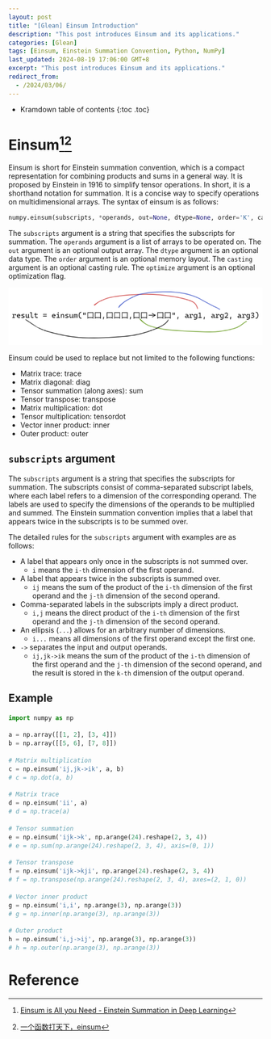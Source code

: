 ```yaml
---
layout: post
title: "[Glean] Einsum Introduction"
description: "This post introduces Einsum and its applications."
categories: [Glean]
tags: [Einsum, Einstein Summation Convention, Python, NumPy]
last_updated: 2024-08-19 17:06:00 GMT+8
excerpt: "This post introduces Einsum and its applications."
redirect_from:
  - /2024/03/06/
---
```


* Kramdown table of contents
{:toc .toc}

# Einsum[^1][^2]

Einsum is short for Einstein summation convention, which is a compact representation for combining products and sums in a general way. It is proposed by Einstein in 1916 to simplify tensor operations. In short, it is a shorthand notation for summation.
It is a concise way to specify operations on multidimensional arrays. The syntax of einsum is as follows:

```python
numpy.einsum(subscripts, *operands, out=None, dtype=None, order='K', casting='safe', optimize=False)
```

The `subscripts` argument is a string that specifies the subscripts for summation. The `operands` argument is a list of arrays to be operated on. The `out` argument is an optional output array. The `dtype` argument is an optional data type. The `order` argument is an optional memory layout. The `casting` argument is an optional casting rule. The `optimize` argument is an optional optimization flag.

<img src="https://raw.githubusercontent.com/SingularityKChen/PicUpload/master/img/202408251507471-Einsum_py.png"/>

Einsum could be used to replace but not limited to the following functions:
- Matrix trace: trace
- Matrix diagonal: diag
- Tensor summation (along axes): sum
- Tensor transpose: transpose
- Matrix multiplication: dot
- Tensor multiplication: tensordot
- Vector inner product: inner
- Outer product: outer

## `subscripts` argument

The `subscripts` argument is a string that specifies the subscripts for summation. The subscripts consist of comma-separated subscript labels, where each label refers to a dimension of the corresponding operand. The labels are used to specify the dimensions of the operands to be multiplied and summed. The Einstein summation convention implies that a label that appears twice in the subscripts is to be summed over.

The detailed rules for the `subscripts` argument with examples are as follows:

- A label that appears only once in the subscripts is not summed over.
    - `i` means the `i-th` dimension of the first operand.
- A label that appears twice in the subscripts is summed over.
    - `ij` means the sum of the product of the `i-th` dimension of the first operand and the `j-th` dimension of the second operand.
- Comma-separated labels in the subscripts imply a direct product.
    - `i,j` means the direct product of the `i-th` dimension of the first operand and the `j-th` dimension of the second operand.
- An ellipsis (`...`) allows for an arbitrary number of dimensions.
    - `i...` means all dimensions of the first operand except the first one.
- `->` separates the input and output operands.
    - `ij,jk->ik` means the sum of the product of the `i-th` dimension of the first operand and the `j-th` dimension of the second operand, and the result is stored in the `k-th` dimension of the output operand.

## Example

```python
import numpy as np

a = np.array([[1, 2], [3, 4]])
b = np.array([[5, 6], [7, 8]])

# Matrix multiplication
c = np.einsum('ij,jk->ik', a, b)
# c = np.dot(a, b)

# Matrix trace
d = np.einsum('ii', a)
# d = np.trace(a)

# Tensor summation
e = np.einsum('ijk->k', np.arange(24).reshape(2, 3, 4))
# e = np.sum(np.arange(24).reshape(2, 3, 4), axis=(0, 1))

# Tensor transpose
f = np.einsum('ijk->kji', np.arange(24).reshape(2, 3, 4))
# f = np.transpose(np.arange(24).reshape(2, 3, 4), axes=(2, 1, 0))

# Vector inner product
g = np.einsum('i,i', np.arange(3), np.arange(3))
# g = np.inner(np.arange(3), np.arange(3))

# Outer product
h = np.einsum('i,j->ij', np.arange(3), np.arange(3))
# h = np.outer(np.arange(3), np.arange(3))
```

# Reference

[^1]: [Einsum is All you Need - Einstein Summation in Deep Learning](https://rockt.github.io/2018/04/30/einsum)
[^2]: [一个函数打天下，einsum](https://zhuanlan.zhihu.com/p/71639781)

